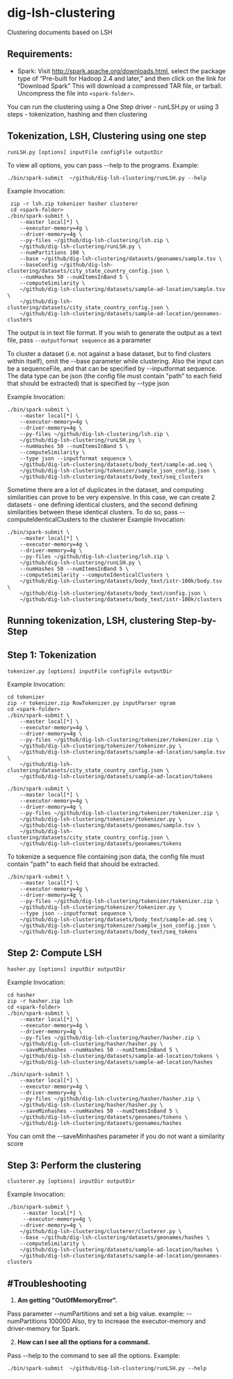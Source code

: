 dig-lsh-clustering
==================

Clustering documents based on LSH


Requirements:
-------------
* Spark: Visit http://spark.apache.org/downloads.html, select the package type of “Pre-built for Hadoop 2.4 and later,” and then click on the link for “Download Spark” This will download a compressed TAR file, or tarball. Uncompress the file into ```<spark-folder>```.

You can run the clustering using a One Step driver - runLSH.py or using 3 steps - tokenization, hashing and then clustering

Tokenization, LSH, Clustering using one step
--------------------------------------------
```
runLSH.py [options] inputFile configFile outputDir
```

To view all options, you can pass --help to the programs. Example:
```
./bin/spark-submit  ~/github/dig-lsh-clustering/runLSH.py --help
```

Example Invocation:
```
 zip -r lsh.zip tokenizer hasher clusterer
 cd <spark-folder>
./bin/spark-submit \
    --master local[*] \
    --executor-memory=4g \
    --driver-memory=4g \
    --py-files ~/github/dig-lsh-clustering/lsh.zip \
    ~/github/dig-lsh-clustering/runLSH.py \
    --numPartitions 100 \
    --base ~/github/dig-lsh-clustering/datasets/geonames/sample.tsv \
    --baseConfig ~/github/dig-lsh-clustering/datasets/city_state_country_config.json \
    --numHashes 50 --numItemsInBand 5 \
    --computeSimilarity \
    ~/github/dig-lsh-clustering/datasets/sample-ad-location/sample.tsv \
    ~/github/dig-lsh-clustering/datasets/city_state_country_config.json \
    ~/github/dig-lsh-clustering/datasets/sample-ad-location/geonames-clusters
```
The output is in text file format. If you wish to generate the output as
a text file, pass ```--outputformat sequence``` as a parameter

To cluster a dataset (i.e. not against a base dataset, but to find clusters within itself),
omit the --base parameter while clustering. Also the input can be a sequenceFile, and that can be specified
by --inputformat sequence. The data type can be json (the config file must contain "path" to each field that should be
extracted) that is specified by --type json

Example Invocation:
```
./bin/spark-submit \
    --master local[*] \
    --executor-memory=4g \
    --driver-memory=4g \
    --py-files ~/github/dig-lsh-clustering/lsh.zip \
    ~/github/dig-lsh-clustering/runLSH.py \
    --numHashes 50 --numItemsInBand 5 \
    --computeSimilarity \
    --type json --inputformat sequence \
    ~/github/dig-lsh-clustering/datasets/body_text/sample-ad.seq \
    ~/github/dig-lsh-clustering/tokenizer/sample_json_config.json \
    ~/github/dig-lsh-clustering/datasets/body_text/seq_clusters
```

Sometime there are a lot of duplicates in the dataset, and computing similarities can prove to be very expensive.
In this case, we can create 2 datasets - one defining identical clusters, and the second defining similarities
between these identical clusters. To do so, pass --computeIdenticalClusters to the clusterer
Example Invocation:
```
./bin/spark-submit \
    --master local[*] \
    --executor-memory=4g \
    --driver-memory=4g \
    --py-files ~/github/dig-lsh-clustering/lsh.zip \
    ~/github/dig-lsh-clustering/runLSH.py \
    --numHashes 50 --numItemsInBand 5 \
    --computeSimilarity --computeIdenticalClusters \
    ~/github/dig-lsh-clustering/datasets/body_text/istr-100k/body.tsv \
    ~/github/dig-lsh-clustering/datasets/body_text/config.json \
    ~/github/dig-lsh-clustering/datasets/body_text/istr-100k/clusters
```

Running tokenization, LSH, clustering Step-by-Step
--------------------------------------------------
Step 1: Tokenization
---------------------
```
tokenizer.py [options] inputFile configFile outputDir
```

Example Invocation:
```
cd tokenizer
zip -r tokenizer.zip RowTokenizer.py inputParser ngram
cd <spark-folder>
./bin/spark-submit \
    --master local[*] \
    --executor-memory=4g \
    --driver-memory=4g \
    --py-files ~/github/dig-lsh-clustering/tokenizer/tokenizer.zip \
    ~/github/dig-lsh-clustering/tokenizer/tokenizer.py \
    ~/github/dig-lsh-clustering/datasets/sample-ad-location/sample.tsv \
    ~/github/dig-lsh-clustering/datasets/city_state_country_config.json \
    ~/github/dig-lsh-clustering/datasets/sample-ad-location/tokens

./bin/spark-submit \
    --master local[*] \
    --executor-memory=4g \
    --driver-memory=4g \
    --py-files ~/github/dig-lsh-clustering/tokenizer/tokenizer.zip \
    ~/github/dig-lsh-clustering/tokenizer/tokenizer.py \
    ~/github/dig-lsh-clustering/datasets/geonames/sample.tsv \
    ~/github/dig-lsh-clustering/datasets/city_state_country_config.json \
    ~/github/dig-lsh-clustering/datasets/geonames/tokens
```

To tokenize a sequence file containing json data, the config file must contain "path" to each field that should be
extracted.
```
./bin/spark-submit \
    --master local[*] \
    --executor-memory=4g \
    --driver-memory=4g \
    --py-files ~/github/dig-lsh-clustering/tokenizer/tokenizer.zip \
    ~/github/dig-lsh-clustering/tokenizer/tokenizer.py \
    --type json --inputformat sequence \
    ~/github/dig-lsh-clustering/datasets/body_text/sample-ad.seq \
    ~/github/dig-lsh-clustering/tokenizer/sample_json_config.json \
    ~/github/dig-lsh-clustering/datasets/body_text/seq_tokens
```

Step 2: Compute LSH
---------------------
```
hasher.py [options] inputDir outputDir
```

Example Invocation:
```
cd hasher
zip -r hasher.zip lsh
cd <spark-folder>
./bin/spark-submit \
    --master local[*] \
    --executor-memory=4g \
    --driver-memory=4g \
    --py-files ~/github/dig-lsh-clustering/hasher/hasher.zip \
    ~/github/dig-lsh-clustering/hasher/hasher.py \
    --saveMinhashes --numHashes 50 --numItemsInBand 5 \
    ~/github/dig-lsh-clustering/datasets/sample-ad-location/tokens \
    ~/github/dig-lsh-clustering/datasets/sample-ad-location/hashes

./bin/spark-submit \
    --master local[*] \
    --executor-memory=4g \
    --driver-memory=4g \
    --py-files ~/github/dig-lsh-clustering/hasher/hasher.zip \
    ~/github/dig-lsh-clustering/hasher/hasher.py \
    --saveMinhashes --numHashes 50 --numItemsInBand 5 \
    ~/github/dig-lsh-clustering/datasets/geonames/tokens \
    ~/github/dig-lsh-clustering/datasets/geonames/hashes
```
You can omit the --saveMinhashes parameter if you do not want a similarity score

Step 3: Perform the clustering
------------------------------
```
clusterer.py [options] inputDir outputDir
```

Example Invocation:
```
./bin/spark-submit \
     --master local[*] \
     --executor-memory=4g \
    --driver-memory=4g \
    ~/github/dig-lsh-clustering/clusterer/clusterer.py \
    --base ~/github/dig-lsh-clustering/datasets/geonames/hashes \
    --computeSimilarity \
    ~/github/dig-lsh-clustering/datasets/sample-ad-location/hashes \
    ~/github/dig-lsh-clustering/datasets/sample-ad-location/geonames-clusters
```


#Troubleshooting
----------------
1. <b>Am getting "OutOfMemoryError".</b>

 Pass parameter --numPartitions and set a big value. example: --numPartitions 100000
 Also, try to increase the executor-memory and driver-memory for Spark.

 2. <b>How can I see all the options for a command.</b>

 Pass --help to the command to see all the options. Example:
 ```
./bin/spark-submit  ~/github/dig-lsh-clustering/runLSH.py --help
```
